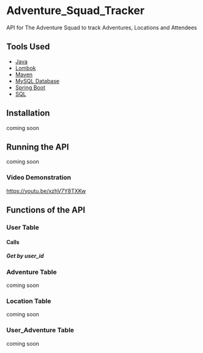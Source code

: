 # Adventure_Squad_Tracker
API for The Adventure Squad to track Adventures, Locations and Attendees

## Tools Used

* [Java](https://docs.oracle.com/en/java/javase/16/)
* [Lombok](https://projectlombok.org/)
* [Maven](https://maven.apache.org/)
* [MySQL Database](https://dev.mysql.com/doc/)
* [Spring Boot](https://spring.io/projects/spring-boot)
* [SQL](https://dev.mysql.com/doc/sql-reference.html)


## Installation 

<!--bash
Copy code
git clone https://github.com/your-username/my-simple-api.git
cd my-simple-api
npm install
Usage
To start the API, run the following command: -->
coming soon

## Running the API

coming soon

### Video Demonstration

https://youtu.be/xzhV7Y8TXKw

## Functions of the API

### User Table

#### Calls

##### Get by user_id

### Adventure Table

coming soon

### Location Table

coming soon

### User_Adventure Table

coming soon

<!--GET /items: Retrieves a list of all items in the database.
POST /items: Creates a new item in the database.
PUT /items/:id: Updates an existing item in the database.
DELETE /items/:id: Deletes an existing item from the database.
Each request should include the appropriate headers and data (if necessary) in the request body.-->


<!--## License
This project is licensed under the MIT License. See the LICENSE file for more information.-->


